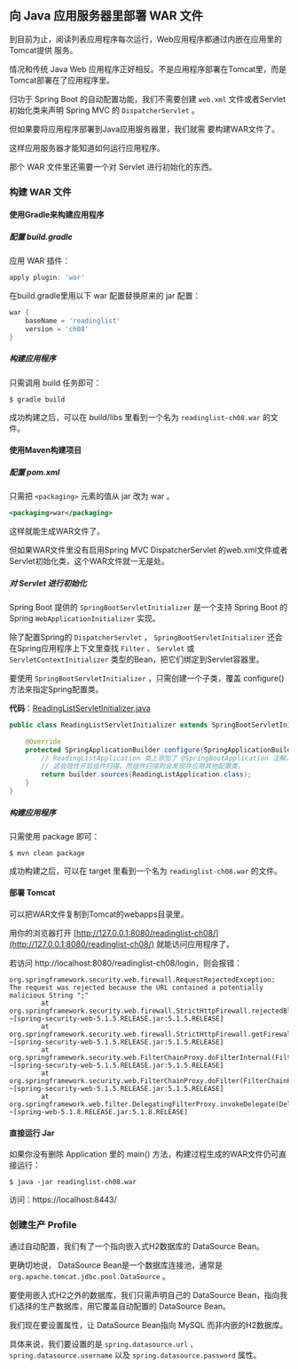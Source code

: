 ## 向 Java 应用服务器里部署 WAR 文件

到目前为止，阅读列表应用程序每次运行，Web应用程序都通过内嵌在应用里的Tomcat提供
服务。

情况和传统 Java Web 应用程序正好相反。不是应用程序部署在Tomcat里，而是Tomcat部署在了应用程序里。

归功于 Spring Boot 的自动配置功能，我们不需要创建 `web.xml` 文件或者Servlet初始化类来声明 Spring MVC 的 `DispatcherServlet` 。

但如果要将应用程序部署到Java应用服务器里，我们就需
要构建WAR文件了。

这样应用服务器才能知道如何运行应用程序。

那个 WAR 文件里还需要一个对 Servlet 进行初始化的东西。

### 构建 WAR 文件

#### 使用Gradle来构建应用程序

##### 配置 build.gradle

应用 WAR 插件：

```groovy
apply plugin: 'war'
```

在build.gradle里用以下 war 配置替换原来的 jar 配置：

```groovy
war {
	baseName = 'readinglist'
	version = 'ch08'
}
```

##### 构建应用程序

只需调用 build 任务即可：

```
$ gradle build
```

成功构建之后，可以在 build/libs 里看到一个名为 `readinglist-ch08.war` 的文件。

#### 使用Maven构建项目

##### 配置 pom.xml

只需把 `<packaging>` 元素的值从 jar
改为 war 。

```xml
<packaging>war</packaging>
```

这样就能生成WAR文件了。

但如果WAR文件里没有启用Spring MVC DispatcherServlet
的web.xml文件或者Servlet初始化类，这个WAR文件就一无是处。

##### 对 Servlet 进行初始化

Spring Boot 提供的 `SpringBootServletInitializer` 是一个支持
Spring Boot 的 Spring `WebApplicationInitializer` 实现。

除了配置Spring的 `DispatcherServlet` ， `SpringBootServletInitializer` 还会在Spring应用程序上下文里查找 `Filter` 、
`Servlet` 或 `ServletContextInitializer` 类型的Bean，把它们绑定到Servlet容器里。

要使用 `SpringBootServletInitializer` ，只需创建一个子类，覆盖 configure() 方法来指定Spring配置类。

**代码**：[ReadingListServletInitializer.java](readinglist_war/src/main/java/com/example/demo/ReadingListServletInitializer.java)

```java
public class ReadingListServletInitializer extends SpringBootServletInitializer{
    
    @Override
    protected SpringApplicationBuilder configure(SpringApplicationBuilder builder) {
        // ReadingListApplication 类上添加了 @SpringBootApplication 注解。
        // 这会隐性开启组件扫描，而组件扫描则会发现并应用其他配置类。
        return builder.sources(ReadingListApplication.class);
    }
}
```

##### 构建应用程序

只需使用 package 即可：

```
$ mvn clean package
```

成功构建之后，可以在 target 里看到一个名为 `readinglist-ch08.war` 的文件。

#### 部署 Tomcat

可以把WAR文件复制到Tomcat的webapps目录里。

用你的浏览器打开 [http://127.0.0.1:8080/readinglist-ch08/](http://127.0.0.1:8080/readinglist-ch08/) 就能访问应用程序了。

若访问 http://localhost:8080/readinglist-ch08/login，则会报错：

```
org.springframework.security.web.firewall.RequestRejectedException: The request was rejected because the URL contained a potentially malicious String ";"
        at org.springframework.security.web.firewall.StrictHttpFirewall.rejectedBlacklistedUrls(StrictHttpFirewall.java:325) ~[spring-security-web-5.1.5.RELEASE.jar:5.1.5.RELEASE]
        at org.springframework.security.web.firewall.StrictHttpFirewall.getFirewalledRequest(StrictHttpFirewall.java:293) ~[spring-security-web-5.1.5.RELEASE.jar:5.1.5.RELEASE]
        at org.springframework.security.web.FilterChainProxy.doFilterInternal(FilterChainProxy.java:194) ~[spring-security-web-5.1.5.RELEASE.jar:5.1.5.RELEASE]
        at org.springframework.security.web.FilterChainProxy.doFilter(FilterChainProxy.java:178) ~[spring-security-web-5.1.5.RELEASE.jar:5.1.5.RELEASE]
        at org.springframework.web.filter.DelegatingFilterProxy.invokeDelegate(DelegatingFilterProxy.java:357) ~[spring-web-5.1.8.RELEASE.jar:5.1.8.RELEASE]
```

#### 直接运行 Jar

如果你没有删除 Application 里的 main() 方法，构建过程生成的WAR文件仍可直接运行：

```
$ java -jar readinglist-ch08.war
```

访问：https://localhost:8443/

### 创建生产 Profile

通过自动配置，我们有了一个指向嵌入式H2数据库的 DataSource Bean。

更确切地说，
DataSource Bean是一个数据库连接池，通常是 `org.apache.tomcat.jdbc.pool.DataSource` 。

要使用嵌入式H2之外的数据库，我们只需声明自己的 DataSource Bean，指向我们选择的生产数据库，用它覆盖自动配置的 DataSource Bean。

我们现在要设置属性，让 DataSource Bean指向 MySQL 而非内嵌的H2数据库。

具体来说，我们要设置的是 `spring.datasource.url` 、 `spring.datasource.username` 以及
`spring.datasource.password` 属性。

